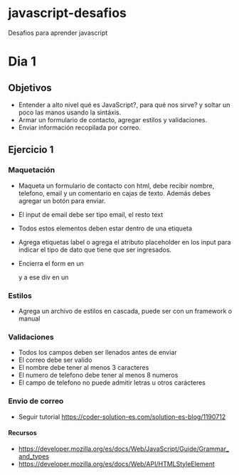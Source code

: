 # javascript-desafios

Desafios para aprender javascript

# Dia 1

## Objetivos

- Entender a alto nivel qué es JavaScript?, para qué nos sirve? y soltar un poco las manos usando la sintáxis.
- Armar un formulario de contacto, agregar estilos y validaciones.
- Enviar información recopilada por correo.

## Ejercicio 1

### Maquetación

- Maqueta un formulario de contacto con html, debe recibir nombre, telefono, email y un comentario en cajas de texto. Además debes agregar un botón para enviar.

- El input de email debe ser tipo email, el resto text

- Todos estos elementos deben estar dentro de una etiqueta <form></form>

- Agrega etiquetas label o agrega el atributo placeholder en los input para indicar el tipo de dato que tiene que ser ingresados.
- Encierra el form en un <div></div> y a ese div en un <section></section>

### Estilos

- Agrega un archivo de estilos en cascada, puede ser con un framework o manual

### Validaciones

- Todos los campos deben ser llenados antes de enviar
- El correo debe ser valido
- El nombre debe tener al menos 3 caracteres
- El numero de telefono debe tener al menos 8 numeros
- El campo de telefono no puede admitir letras u otros carácteres

### Envio de correo

- Seguir tutorial https://coder-solution-es.com/solution-es-blog/1190712

#### Recursos

- https://developer.mozilla.org/es/docs/Web/JavaScript/Guide/Grammar_and_types
- https://developer.mozilla.org/es/docs/Web/API/HTMLStyleElement
